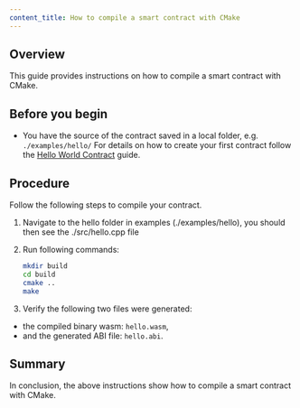 ```yaml
---
content_title: How to compile a smart contract with CMake
---
```


## Overview

This guide provides instructions on how to compile a smart contract with CMake.

## Before you begin

* You have the source of the contract saved in a local folder, e.g. `./examples/hello/`
For details on how to create your first contract follow the [Hello World Contract](https://developers.eos.io/welcome/latest/smart-contract-guides/hello-world) guide.

## Procedure

Follow the following steps to compile your contract.

1. Navigate to the hello folder in examples (./examples/hello), you should then see the ./src/hello.cpp file
2. Run following commands:

    ```sh
    mkdir build
    cd build
    cmake ..
    make
    ```

3. Verify the following two files were generated:

* the compiled binary wasm: `hello.wasm`,
* and the generated ABI file: `hello.abi`.

## Summary

In conclusion, the above instructions show how to compile a smart contract with CMake.
